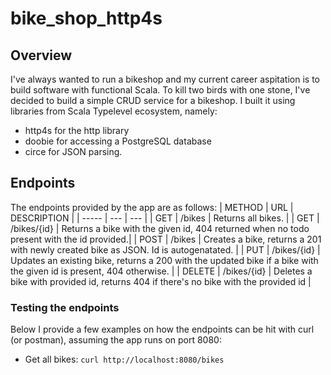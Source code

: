 # bike_shop_http4s
## Overview
I've always wanted to run a bikeshop and my current career aspitation is to build software with functional Scala.
To kill two birds with one stone, I've decided to build a simple CRUD service for a bikeshop.
I built it using libraries from Scala Typelevel ecosystem, namely: 
- http4s for the http library
- doobie for accessing a PostgreSQL database 
- circe for JSON parsing.

## Endpoints
The endpoints provided by the app are as follows:
| METHOD | URL    | DESCRIPTION    |
| ----- | --- | --- |
| GET | /bikes   | Returns all bikes.   |
| GET | /bikes/{id}   | Returns a bike with the given id, 404 returned  when no todo present with the id provided.|
| POST | /bikes   | Creates a bike, returns a 201 with newly created bike as JSON. Id is autogenatated.  |
| PUT | /bikes/{id}   | Updates an existing bike, returns a 200 with the updated bike if a bike with the given id is present, 404 otherwise.   |
| DELETE | /bikes/{id}  | Deletes a bike with provided id, returns 404 if there's no bike with the provided id   |

### Testing the endpoints
Below I provide a few examples on how the endpoints can be hit with curl (or postman), assuming the app runs on port 8080:
- Get all bikes: ```curl http://localhost:8080/bikes```
